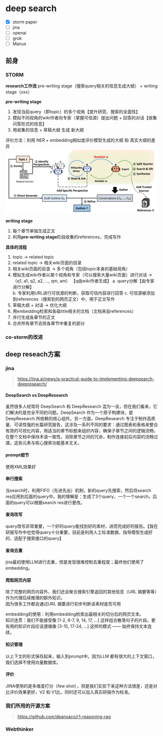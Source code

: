 # deep search
- [X] storm paper
- [ ] jina
- [ ] openai
- [ ] grok
- [ ] Manus

## 前身
### STORM
**research工作流**
pre-writing stage（搜索query相关的信息生成大纲） + writing stage（xxx）

**pre-writing stage**
1. 发现当前query（即topic）的多个视角【提升研究、搜索的全面性】
2. 模拟不同视角的wiki作者向专家（掌握可信源）提出问题 + 回答的对话【收集问答形式的信息】
3. 用收集的信息 + 草稿大纲 生成 新大纲  

评价方法：利用 NER + embedding相似度评价模型生成的大纲 和 真实大纲的差异
![大纲生成](storm.jpg)

**writing stage**
1. 每个章节单独生成正文
2. 利用**pre-writing stage**阶段收集的references，完成写作

**具体的流程**
1. topic -> related topic
2. related topic -> 相关wiki页面的目录
3. 相关wiki页面的目录 -> 多个视角（包括topic本身的基础视角）
4. 模拟生成wiki作者以某个视角和专家（可以搜索大量wiki页面）进行对话 -> （q1, a1, q2, a2, ..., qm, am） 【q由wiki作者生成】 
    a. query分解【由专家进行分解】  
    b. 专家利用URL进行可信源的判断，获取可信内容进行回答
    c. 可信源被添加到references（搜索到的网页正文）中，用于正文写作
4. 草稿大纲 + 对话 -> 优化大纲
5. 用embedding检索和各级title相关的文档（文档来自references）
6. 并行生成各章节的正文
7. 合并所有章节去除各章节中重复的部分

### co-storm的改进


## deep reseach方案
### jina
> https://jina.ai/news/a-practical-guide-to-implementing-deepsearch-deepresearch/

#### DeepSearch vs DeepResearch
虽然很多人经常将 DeepSearch 和 DeepResearch 混为一谈，但在我们看来，它们解决的是完全不同的问题。DeepSearch 作为一个原子构建块，是 DeepResearch 所依赖的核心组件。另一方面，DeepResearch 专注于制作高质量、可读性强的长篇研究报告，这涉及一系列不同的要求：通过图表和表格来整合有效的可视化内容，用适当的章节标题来组织内容，确保子章节之间的逻辑流畅，在整个文档中保持术语一致性，消除章节之间的冗余，制作连接前后内容的流畅过渡。这些元素与核心搜索功能基本无关。  

#### prompt细节
使用XML效果好

#### 串行搜索
当search时，利用FIFO（先进先出）机制，新的query先搜索，然后将search res应用到后面的query中。我的理解是：生成了3个query，一个一个search，后面的query可以根据search res进行更改。

#### 查询改写
query改写非常重要，一个好的query能找到好的素材，进而完成好的报告。【我在研报写作中也觉得query十分重要，目前是利用人工标准数据，指导模型生成好的、适配于搜索接口的query】

#### 查询去重
jina最初使用LLM进行去重，但是发现很难控制去重程度；最终他们使用了embedding。

#### 爬取网页内容
除了完整的网页内容外，我们还会聚合搜索引擎返回的其他信息（URL 摘要等等）作为代理后续推理的额外知识。  
因为很多工作都会通过URL 摘要进行初步判断该素材是否可用

embedding的使用：利用embedding检索出最相关的切分后的网页文本。  
知识连贯：我们不能接受像 [1-2, 6-7, 9, 14, 17, ...] 这样组合散落句子的片段。更有用的知识片段应该遵循像 [3-15, 17-24, ...] 这样的模式 —— 始终保持文本连续。

#### 知识管理
以上下文的形式保存起来，输入到prompt中。因为LLM 都有很大的上下文窗口，我们选择不使用向量数据库。

#### 评价
JINA使用的是多维度打分（few shot），但是我们实验下来这种方法很差，还是对比评价效果更好，V2 和 V1比，同时还可以加入真实研报作为标准。

### 我们所用的开源方案
> https://github.com/deansaco/r1-reasoning-rag


### Webthinker


### 

